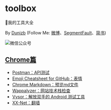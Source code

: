 # toolbox
:wrench:我的工具大全

By [Dunizb](http://duni.sinaapp.com) (Follow Me: [微博](http://www.weibo.com/duni)、[SegmentFault](https://segmentfault.com/u/dunizb)、[简书](http://www.jianshu.com/u/737d8047278d))

![微信公众号](http://dunizb.b0.upaiyun.com/w/wxgzh.jpg)

## [Chrome篇](./index.md/#chrome篇)

- [Postman：API测试](https://github.com/dunizb/toolbox/blob/master/index.md/#postman)
- [Emoji Cheatsheet for GitHub：表情](https://github.com/dunizb/toolbox/blob/master/index.md/#emoji-cheatsheet-for-github)
- [Chrome Markdown：预览md文件](https://github.com/dunizb/toolbox/blob/master/index.md/#chrome-markdown)
- [Wappalyzer：网站技术栈检查](https://github.com/dunizb/toolbox/blob/master/index.md/#wappalyzer)
- [Vysor：解放双手的 Android 测试工具](https://github.com/dunizb/toolbox/blob/master/index.md/#vysor)
- [XX-Net：翻墙](https://github.com/dunizb/toolbox/blob/master/index.md/#xx-net)